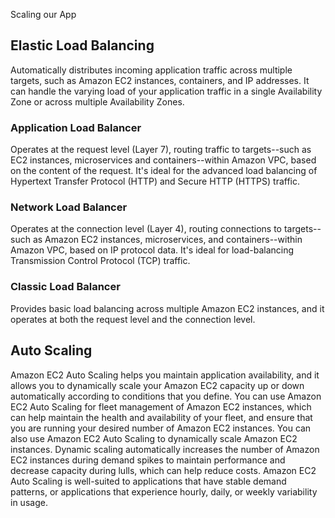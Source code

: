Scaling our App

## Elastic Load Balancing

Automatically distributes incoming application traffic across multiple targets, such as Amazon EC2 instances, containers, and IP addresses. It can handle the varying load of your application traffic in a single Availability Zone or across multiple Availability Zones.

### Application Load Balancer

Operates at the request level (Layer 7), routing traffic to targets--such as EC2 instances, microservices and containers--within Amazon VPC, based on the content of the request. It's ideal for the advanced load balancing of Hypertext Transfer Protocol (HTTP) and Secure HTTP (HTTPS) traffic.

### Network Load Balancer

Operates at the connection level (Layer 4), routing connections to targets--such as Amazon EC2 instances, microservices, and containers--within Amazon VPC, based on IP protocol data. It's ideal for load-balancing Transmission Control Protocol (TCP) traffic.

### Classic Load Balancer

Provides basic load balancing across multiple Amazon EC2 instances, and it operates at both the request level and the connection level.

## Auto Scaling

Amazon EC2 Auto Scaling helps you maintain application availability, and it allows you to dynamically scale your Amazon EC2 capacity up or down automatically according to conditions that you define. You can use Amazon EC2 Auto Scaling for fleet management of Amazon EC2 instances, which can help maintain the health and availability of your fleet, and ensure that you are running your desired number of Amazon EC2 instances. You can also use Amazon EC2 Auto Scaling to dynamically scale Amazon EC2 instances. Dynamic scaling automatically increases the number of Amazon EC2 instances during demand spikes to maintain performance and decrease capacity during lulls, which can help reduce costs. Amazon EC2 Auto Scaling is well-suited to applications that have stable demand patterns, or applications that experience hourly, daily, or weekly variability in usage.